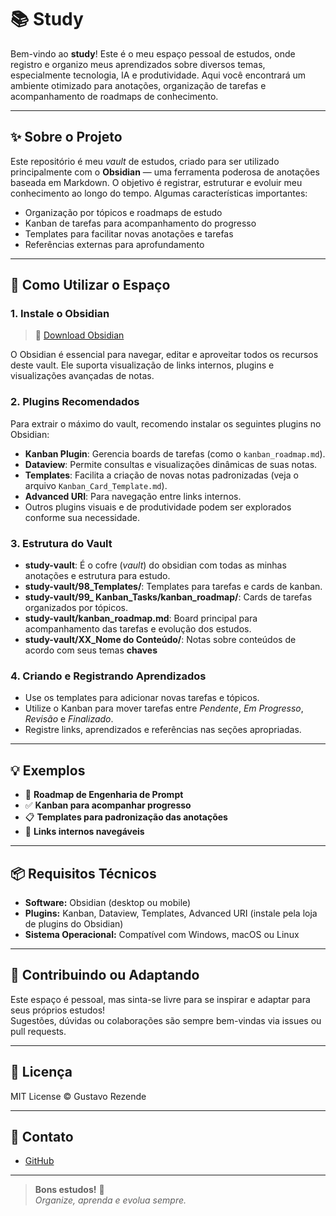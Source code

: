 # 📚 Study

Bem-vindo ao **study**! Este é o meu espaço pessoal de estudos, onde registro e organizo meus aprendizados sobre diversos temas, especialmente tecnologia, IA e produtividade. Aqui você encontrará um ambiente otimizado para anotações, organização de tarefas e acompanhamento de roadmaps de conhecimento.

---

## ✨ Sobre o Projeto

Este repositório é meu _vault_ de estudos, criado para ser utilizado principalmente com o **Obsidian** — uma ferramenta poderosa de anotações baseada em Markdown. O objetivo é registrar, estruturar e evoluir meu conhecimento ao longo do tempo. Algumas características importantes:

- Organização por tópicos e roadmaps de estudo
- Kanban de tarefas para acompanhamento do progresso
- Templates para facilitar novas anotações e tarefas
- Referências externas para aprofundamento

---

## 🚀 Como Utilizar o Espaço

### 1. Instale o Obsidian

> 🔗 [Download Obsidian](https://obsidian.md)

O Obsidian é essencial para navegar, editar e aproveitar todos os recursos deste vault. Ele suporta visualização de links internos, plugins e visualizações avançadas de notas.

### 2. Plugins Recomendados

Para extrair o máximo do vault, recomendo instalar os seguintes plugins no Obsidian:

- **Kanban Plugin**: Gerencia boards de tarefas (como o `kanban_roadmap.md`).
- **Dataview**: Permite consultas e visualizações dinâmicas de suas notas.
- **Templates**: Facilita a criação de novas notas padronizadas (veja o arquivo `Kanban_Card_Template.md`).
- **Advanced URI**: Para navegação entre links internos.
- Outros plugins visuais e de produtividade podem ser explorados conforme sua necessidade.

### 3. Estrutura do Vault

- **study-vault**: É o cofre (_vault_) do obsidian com todas as minhas anotações e estrutura para estudo.
- **study-vault/98_Templates/**: Templates para tarefas e cards de kanban.
- **study-vault/99_ Kanban_Tasks/kanban_roadmap/**: Cards de tarefas organizados por tópicos.
- **study-vault/kanban_roadmap.md**: Board principal para acompanhamento das tarefas e evolução dos estudos.
- **study-vault/XX_Nome do Conteúdo/**: Notas sobre conteúdos de acordo com seus temas **chaves**

### 4. Criando e Registrando Aprendizados

- Use os templates para adicionar novas tarefas e tópicos.
- Utilize o Kanban para mover tarefas entre _Pendente_, _Em Progresso_, _Revisão_ e _Finalizado_.
- Registre links, aprendizados e referências nas seções apropriadas.

---

## 💡 Exemplos

- 📌 **Roadmap de Engenharia de Prompt**  
- ✅ **Kanban para acompanhar progresso**
- 📋 **Templates para padronização das anotações**
- 🔗 **Links internos navegáveis**

---

## 📦 Requisitos Técnicos

- **Software:** Obsidian (desktop ou mobile)
- **Plugins:** Kanban, Dataview, Templates, Advanced URI (instale pela loja de plugins do Obsidian)
- **Sistema Operacional:** Compatível com Windows, macOS ou Linux

---

## 💬 Contribuindo ou Adaptando

Este espaço é pessoal, mas sinta-se livre para se inspirar e adaptar para seus próprios estudos!  
Sugestões, dúvidas ou colaborações são sempre bem-vindas via issues ou pull requests.

---

## 📝 Licença

MIT License © Gustavo Rezende

---

## 🤝 Contato

- [GitHub](https://github.com/GustavoCarisRezende)

---

> **Bons estudos!** 🚀  
> _Organize, aprenda e evolua sempre._
